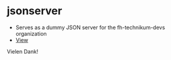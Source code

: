 # jsonserver

- Serves as a dummy JSON server for the fh-technikum-devs organization
- [View](https://my-json-server.typicode.com/fh-technikum-devs/json-server)


Vielen Dank!
